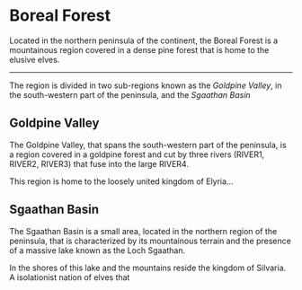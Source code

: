 # Boreal Forest
Located in the northern peninsula of the continent, the Boreal Forest is a mountainous region covered in a dense pine forest that is home to the elusive elves.
___
The region is divided in two sub-regions known as the *Goldpine Valley*, in the south-western part of the peninsula, and the *Sgaathan Basin*


## Goldpine Valley
The Goldpine Valley, that spans the south-western part of the peninsula, is a region covered in a goldpine forest and cut by three rivers (RIVER1, RIVER2, RIVER3) that fuse into the large RIVER4. 

This region is home to the loosely united kingdom of Elyria...


## Sgaathan Basin
The Sgaathan Basin is a small area, located in the northern region of the peninsula, that is characterized by its mountainous terrain and the presence of a massive lake known as the Loch Sgaathan.

In the shores of this lake and the mountains reside the kingdom of Silvaria. A isolationist nation of elves that 